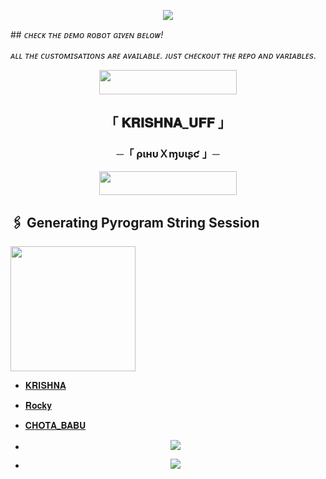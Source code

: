 <p align="center"><a href="https://telegram.me/NO_LOVE_I_HATE_LOVE"><img src="https://te.legra.ph/file/93fa0a960d827fff16f14.jpg"></a></p>
## <i>ᴄʜᴇᴄᴋ ᴛʜᴇ ᴅᴇᴍᴏ ʀᴏʙᴏᴛ ɢɪᴠᴇɴ ʙᴇʟᴏᴡ!</i>

<i>ᴀʟʟ ᴛʜᴇ ᴄᴜsᴛᴏᴍɪsᴀᴛɪᴏɴs ᴀʀᴇ ᴀᴠᴀɪʟᴀʙʟᴇ. ᴊᴜsᴛ ᴄʜᴇᴄᴋᴏᴜᴛ ᴛʜᴇ ʀᴇᴘᴏ ᴀɴᴅ ᴠᴀʀɪᴀʙʟᴇs.</i>

<p align="center"><a href="https://telegram.me/Krishna_opmusic_bot"> <img src="https://img.shields.io/badge/CHECK-Demo%20Robot-black?style=for-the-badge&logo=Telegram" width="220" height="39"/></a></p>

<h2 align="center">
  「 𝐊𝐑𝐈𝐒𝐇𝐍𝐀_𝐔𝐅𝐅 」

<h3 align="center">
    ─「 ριнυＸɱυιʂƈ 」─
</h3>

<p align="center"><a href="https://dashboard.heroku.com/new?template=https://github.com/Khushijha5544/KHUSHI-MUSICBOT"> <img src="https://img.shields.io/badge/Deploy%20On%20Heroku-black?style=for-the-badge&logo=heroku" width="220" height="38.45"/></a></p>

## 🖇 Generating Pyrogram String Session

<p>
<a href="https://replit.com/@Krishnauff/Krishna-StringSession-2?v=1"><img src="https://img.shields.io/badge/Generate%20On%20Repl-blueviolet?style=for-the-badge&logo=appveyor" width="200""/></a>
</p>

- [𝐊𝐑𝐈𝐒𝐇𝐍𝐀](https://telegram.me/ab_krishna_uff)

- [𝐑𝐨𝐜𝐤𝐲](https://telegram.me/ab_krishna_uff)

- [𝐂𝐇𝐎𝐓𝐀_𝐁𝐀𝐁𝐔](https://telegram.me/NO_LOVE_I_HATE_LOVE)

- <p align="center"><a href="https://telegram.me/Ajanabee_Duniya"><img src="https://img.shields.io/badge/-Support%20Group-blue.svg?style=for-the-badge&logo=Telegram"></a>

- </p><p align="center"><a href="https://telegram.me/ab_krishna_uff"><img src="https://img.shields.io/badge/-Support%20Channel-blue.svg?style=for-the-badge&logo=Telegram"></a>

</p>

